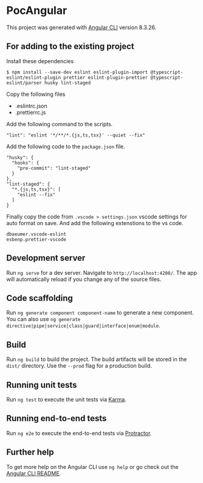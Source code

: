 # PocAngular

This project was generated with [Angular CLI](https://github.com/angular/angular-cli) version 8.3.26.

## For adding to the existing project

Install these dependencies

```
$ npm install --save-dev eslint eslint-plugin-import @typescript-eslint/eslint-plugin prettier eslint-plugin-prettier @typescript-eslint/parser husky lint-staged

```

Copy the following files

- .eslintrc.json
- .prettierrc.js

Add the following command to the scripts.

```
"lint": "eslint '*/**/*.{js,ts,tsx}' --quiet --fix"
```

Add the following code to the `package.json` file.

```
"husky": {
  "hooks": {
    "pre-commit": "lint-staged"
  }
},
"lint-staged": {
  "*.{js,ts,tsx}": [
    "eslint --fix"
  ]
}
```

Finally copy the code from `.vscode > settings.json` vscode settings for auto format on save. And add the following extenstions to the vs code.

```
dbaeumer.vscode-eslint
esbenp.prettier-vscode
```

## Development server

Run `ng serve` for a dev server. Navigate to `http://localhost:4200/`. The app will automatically reload if you change any of the source files.

## Code scaffolding

Run `ng generate component component-name` to generate a new component. You can also use `ng generate directive|pipe|service|class|guard|interface|enum|module`.

## Build

Run `ng build` to build the project. The build artifacts will be stored in the `dist/` directory. Use the `--prod` flag for a production build.

## Running unit tests

Run `ng test` to execute the unit tests via [Karma](https://karma-runner.github.io).

## Running end-to-end tests

Run `ng e2e` to execute the end-to-end tests via [Protractor](http://www.protractortest.org/).

## Further help

To get more help on the Angular CLI use `ng help` or go check out the [Angular CLI README](https://github.com/angular/angular-cli/blob/master/README.md).
